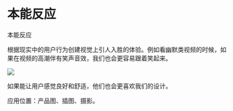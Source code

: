 # 本能反应

本能反应

根据现实中的用户行为创建视觉上引人入胜的体验。例如看幽默类视频的时候，如果在视频的高潮伴有笑声音效，我们也会更容易跟着笑起来。

![](https://qhdtc.oss-cn-chengdu.aliyuncs.com/obsidian/uisdc-sf-20210429-10.jpg)

如果能让用户感觉良好和舒适，他们也会更喜欢我们的设计。

应用位置：产品图、插图、摄影。
